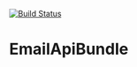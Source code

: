 [![Build Status](https://travis-ci.org/monteiro/EmailApiBundle.svg?branch=master)](https://travis-ci.org/monteiro/EmailApiBundle)

# EmailApiBundle
